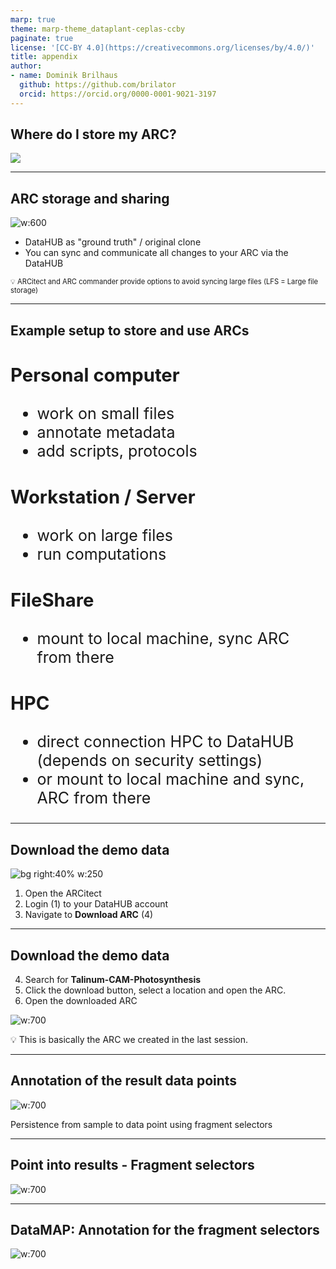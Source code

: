 ```yaml
---
marp: true
theme: marp-theme_dataplant-ceplas-ccby
paginate: true
license: '[CC-BY 4.0](https://creativecommons.org/licenses/by/4.0/)'
title: appendix
author:
- name: Dominik Brilhaus
  github: https://github.com/brilator
  orcid: https://orcid.org/0000-0001-9021-3197
---
```


## Where do I store my ARC?

![](./../../../img/ARC-storageLocations-withNotes.drawio.png)

---

## ARC storage and sharing

![w:600](./../../../img/ARC-storageLocations-withNotes.drawio.png)

- DataHUB as "ground truth" / original clone
- You can sync and communicate all changes to your ARC via the DataHUB

<span style="font-size:0.8em"> :bulb: ARCitect and ARC commander provide options to avoid syncing large files (LFS = Large file storage) </span>

---

## Example setup to store and use ARCs

<div class=two-columns style="font-size: 25px">

  <div>
  
  ### Personal computer

  - work on small files
  - annotate metadata
  - add scripts, protocols
  
  ### Workstation / Server

  - work on large files
  - run computations
  
  </div>
  <div>

  ### FileShare
  
  - mount to local machine, sync ARC from there
  
  ### HPC

  - direct connection HPC to DataHUB (depends on security settings)
  - or mount to local machine and sync, ARC from there
  
  
  </div>

</div>

---

## Download the demo data

![bg right:40% w:250](./../../../img/ARCitect-help-Sidebar.png)

1. Open the ARCitect
2. Login (1) to your DataHUB account
3. Navigate to **Download ARC** (4)

---



## Download the demo data

4. Search for **Talinum-CAM-Photosynthesis**
5. Click the download button, select a location and open the ARC.
6. Open the downloaded ARC

![w:700](./../../../img/arcitect-download-TalinumARC.png)

:bulb: This is basically the ARC we created in the last session.

---

## Annotation of the result data points

![w:700](./start-here/arc-prototypic-datamap.svg)

Persistence from sample to data point using fragment selectors

---

## Point into results - Fragment selectors

![w:700](./start-here/arc-prototypic-datamap-fragment-selectors1.svg)

---

## DataMAP: Annotation for the fragment selectors

![w:700](./start-here/arc-prototypic-datamap-fragment-selectors2.svg)
